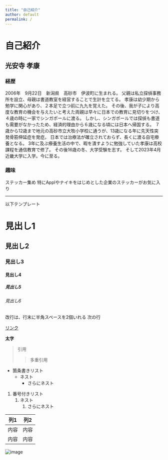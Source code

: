 ```yaml
---
title: "自己紹介"
author: default
permalink: /
---
```

# 自己紹介

## 光安寺 孝康

### 経歴
 
2006年　9月22日　新潟県　高砂市　伊波町に生まれる。
父親は私立探偵事務所を設立、母親は書道教室を経営することで生計を立てる。
孝康は幼少期から勉学に関心があり、２本足で立つ前に九九を覚えた。
その後、我が子により高度な教育の機会を与えたいと考えた両親は早々に日本での教育に見切りをつけ、４歳の時に一家でシンガポールに渡る。
しかし、シンガポールでは探偵も書道も需要がなかったため、経済的理由から６歳になる頃には日本へ帰国する。
７歳から12歳まで地元の高砂市立大牧小学校に通うが、13歳になる年に先天性突発骨筋伸延症を発症。
日本では治療法が確立されておらず、長くに渡る自宅療養となる。
3年に及ぶ療養生活の中で、暇を潰すように勉強していた孝康は高校課程を通信教育で修了。
その後16歳の冬、大学受験を志す。
そして2023年4月近畿大学に入学。今に至る。

### 趣味

ステッカー集め
特にApplやナイキをはじめとした企業のステッカーがお気に入り



---

以下テンプレート

# 見出し1
## 見出し2
### 見出し3
#### 見出し4
##### 見出し5
###### 見出し6

改行は、行末に半角スペースを2個いれる
次の行

[リンク](https://www.google.co.jp/)

**太字**

> 引用
>> 多重引用


- 箇条書きリスト
  - ネスト
    - さらにネスト


1. 番号付きリスト
   1. ネスト
      1. さらにネスト


| 列1  | 列2  |
|-----|-----|
| 内容  | 内容  |
| 内容  | 内容  |

![image](/GHPages_WebSite/assets/images/logo-150.png)
